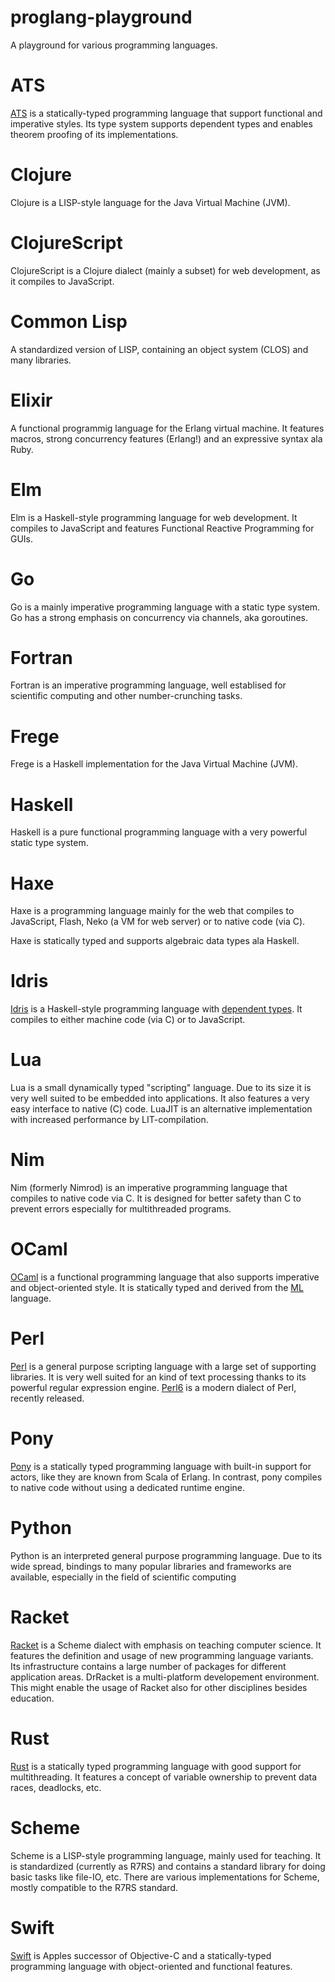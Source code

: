 proglang-playground
===================

A playground for various programming languages.

# ATS

[ATS](http://www.ats-lang.org) is a statically-typed programming language that support functional and imperative styles. Its type system supports dependent types and enables theorem proofing of its implementations.

# Clojure

Clojure is a LISP-style language for the Java Virtual Machine (JVM).

# ClojureScript

ClojureScript is a Clojure dialect (mainly a subset) for web development, as it compiles to JavaScript.

# Common Lisp

A standardized version of LISP, containing an object system (CLOS) and many libraries.

# Elixir

A functional programmig language for the Erlang virtual machine. It features macros, strong concurrency features (Erlang!) and an expressive syntax ala Ruby.

# Elm

Elm is a Haskell-style programming language for web development. It compiles to JavaScript and features Functional Reactive Programming for GUIs.

# Go

Go is a mainly imperative programming language with a static type system. Go has a strong emphasis on concurrency via channels, aka goroutines.

# Fortran

Fortran is an imperative programming language, well establised for scientific computing and other number-crunching tasks.

# Frege

Frege is a Haskell implementation for the Java Virtual Machine (JVM).

# Haskell

Haskell is a pure functional programming language with a very powerful static type system.

# Haxe

Haxe is a programming language mainly for the web that compiles to JavaScript, Flash, Neko (a VM for web server) or to native code (via C).

Haxe is statically typed and supports algebraic data types ala Haskell.

# Idris

[Idris](http://www.idris-lang.org/) is a Haskell-style programming language with [dependent types](http://en.wikipedia.org/wiki/Dependent_type). It compiles to either machine code (via C) or to JavaScript.

# Lua

Lua is a small dynamically typed "scripting" language. Due to its size it is very well suited to be embedded into applications. It also features a very easy interface to native (C) code. LuaJIT is an alternative implementation with increased performance by LIT-compilation.

# Nim

Nim (formerly Nimrod) is an imperative programming language that compiles to native code via C. It is designed for better safety than C to prevent errors especially for multithreaded programs.

# OCaml

[OCaml](http://www.ocaml.org) is a functional programming language that also supports imperative and object-oriented style. It is statically typed and derived from the [ML](https://en.wikipedia.org/wiki/ML_%28programming_language%29) language.

# Perl

[Perl](http://www.perl.org) is a general purpose scripting language with a large set of supporting libraries. It is very well suited for an kind of text processing thanks to its powerful regular expression engine. [Perl6](http://perl6.org) is a modern dialect of Perl, recently released.

# Pony

[Pony](http://www.ponylang.org) is a statically typed programming language with built-in support for actors, like they are known from Scala of Erlang. In contrast, pony compiles to native code without using a dedicated runtime engine.

# Python

Python is an interpreted general purpose programming language. Due to its wide spread, bindings to many popular libraries and frameworks are available, especially in the field of scientific computing

# Racket

[Racket](http://racket-lang.org/) is a Scheme dialect with emphasis on teaching computer science. It features the definition and usage of new programming language variants. Its infrastructure contains a large number of packages for different application areas. DrRacket is a multi-platform developement environment. This might enable the usage of Racket also for other disciplines besides education.

# Rust

[Rust](https://www.rust-lang.org) is a statically typed programming language with good support for multithreading. It features a concept of variable ownership to prevent data races, deadlocks, etc.

# Scheme

Scheme is a LISP-style programming language, mainly used for teaching. It is standardized (currently as R7RS) and contains a standard library for doing basic tasks like file-IO, etc. There are various implementations for Scheme, mostly compatible to the R7RS standard.

# Swift

[Swift](https://swift.org) is Apples successor of Objective-C and a statically-typed programming language with object-oriented and functional features.

